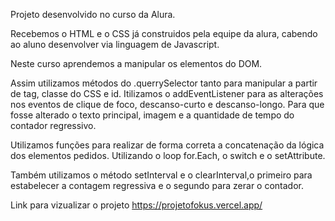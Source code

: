 Projeto desenvolvido no curso da Alura. 

Recebemos o HTML e o CSS já construidos pela equipe da alura, cabendo ao aluno desenvolver via linguagem de Javascript. 

Neste curso aprendemos a manipular os elementos do DOM. 

Assim utilizamos métodos do .querrySelector tanto para manipular a partir de tag, classe do CSS e id. Itilizamos o addEventListener para as alterações nos eventos de clique de foco, descanso-curto e descanso-longo. Para que fosse alterado o texto principal, imagem e a quantidade de tempo do contador regressivo.

Utilizamos funções para realizar de forma correta a concatenação da lógica dos elementos pedidos. Utilizando o loop for.Each, o switch e o setAttribute. 

Também utilizamos o método setInterval e o clearInterval,o primeiro para estabelecer a contagem regressiva e o segundo para zerar o contador.

Link para vizualizar o projeto https://projetofokus.vercel.app/